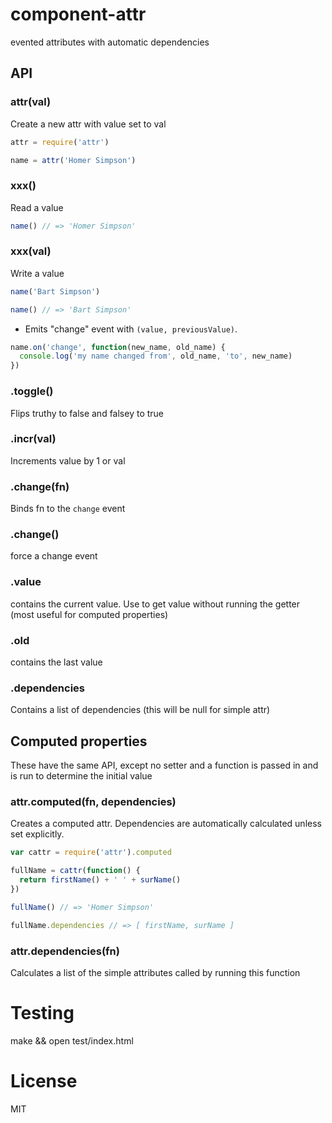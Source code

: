 # component-attr

evented attributes with automatic dependencies

## API

### attr(val)

  Create a new attr with value set to val

```javascript
attr = require('attr')

name = attr('Homer Simpson')
```

### xxx()
  
  Read a value

```javascript
name() // => 'Homer Simpson'
```

### xxx(val)

   Write a value

```javascript
name('Bart Simpson')

name() // => 'Bart Simpson'
```

  - Emits "change" event with `(value, previousValue)`.

```javascript
name.on('change', function(new_name, old_name) {
  console.log('my name changed from', old_name, 'to', new_name)
})
```

### .toggle()

  Flips truthy to false and falsey to true

### .incr(val) 
  
  Increments value by 1 or val

### .change(fn)

  Binds fn to the `change` event

### .change()

 force a change event

### .value
  
  contains the current value. Use to get value without running the getter (most useful for computed properties)

### .old
  
  contains the last value 

### .dependencies

  Contains a list of dependencies (this will be null for simple attr)

## Computed properties

  These have the same API, except no setter and a function is passed in and is run to determine the initial value

### attr.computed(fn, dependencies)

  Creates a computed attr. 
  Dependencies are automatically calculated unless set explicitly.

```javascript
var cattr = require('attr').computed

fullName = cattr(function() {
  return firstName() + ' ' + surName()
})

fullName() // => 'Homer Simpson'

fullName.dependencies // => [ firstName, surName ]
```




### attr.dependencies(fn)

   Calculates a list of the simple attributes called by running this function


# Testing

  make && open test/index.html 

# License

  MIT